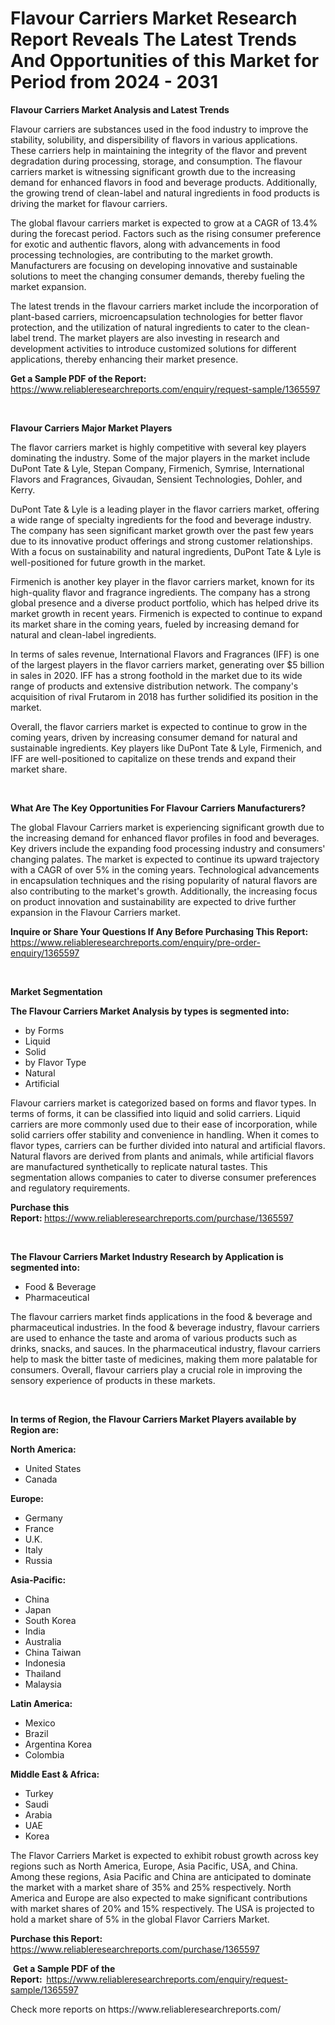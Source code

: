 <p><h1>Flavour Carriers Market Research Report Reveals The Latest Trends And Opportunities of this Market for Period from 2024 - 2031</h1></p><p><strong>Flavour Carriers Market Analysis and Latest Trends</strong></p>
<p><p>Flavour carriers are substances used in the food industry to improve the stability, solubility, and dispersibility of flavors in various applications. These carriers help in maintaining the integrity of the flavor and prevent degradation during processing, storage, and consumption. The flavour carriers market is witnessing significant growth due to the increasing demand for enhanced flavors in food and beverage products. Additionally, the growing trend of clean-label and natural ingredients in food products is driving the market for flavour carriers.</p><p>The global flavour carriers market is expected to grow at a CAGR of 13.4% during the forecast period. Factors such as the rising consumer preference for exotic and authentic flavors, along with advancements in food processing technologies, are contributing to the market growth. Manufacturers are focusing on developing innovative and sustainable solutions to meet the changing consumer demands, thereby fueling the market expansion.</p><p>The latest trends in the flavour carriers market include the incorporation of plant-based carriers, microencapsulation technologies for better flavor protection, and the utilization of natural ingredients to cater to the clean-label trend. The market players are also investing in research and development activities to introduce customized solutions for different applications, thereby enhancing their market presence.</p></p>
<p><strong>Get a Sample PDF of the Report:&nbsp;</strong> <a href="https://www.reliableresearchreports.com/enquiry/request-sample/1365597">https://www.reliableresearchreports.com/enquiry/request-sample/1365597</a></p>
<p>&nbsp;</p>
<p><strong>Flavour Carriers Major Market Players</strong></p>
<p><p>The flavor carriers market is highly competitive with several key players dominating the industry. Some of the major players in the market include DuPont Tate & Lyle, Stepan Company, Firmenich, Symrise, International Flavors and Fragrances, Givaudan, Sensient Technologies, Dohler, and Kerry.</p><p>DuPont Tate & Lyle is a leading player in the flavor carriers market, offering a wide range of specialty ingredients for the food and beverage industry. The company has seen significant market growth over the past few years due to its innovative product offerings and strong customer relationships. With a focus on sustainability and natural ingredients, DuPont Tate & Lyle is well-positioned for future growth in the market.</p><p>Firmenich is another key player in the flavor carriers market, known for its high-quality flavor and fragrance ingredients. The company has a strong global presence and a diverse product portfolio, which has helped drive its market growth in recent years. Firmenich is expected to continue to expand its market share in the coming years, fueled by increasing demand for natural and clean-label ingredients.</p><p>In terms of sales revenue, International Flavors and Fragrances (IFF) is one of the largest players in the flavor carriers market, generating over $5 billion in sales in 2020. IFF has a strong foothold in the market due to its wide range of products and extensive distribution network. The company's acquisition of rival Frutarom in 2018 has further solidified its position in the market.</p><p>Overall, the flavor carriers market is expected to continue to grow in the coming years, driven by increasing consumer demand for natural and sustainable ingredients. Key players like DuPont Tate & Lyle, Firmenich, and IFF are well-positioned to capitalize on these trends and expand their market share.</p></p>
<p>&nbsp;</p>
<p><strong>What Are The Key Opportunities For Flavour Carriers Manufacturers?</strong></p>
<p><p>The global Flavour Carriers market is experiencing significant growth due to the increasing demand for enhanced flavor profiles in food and beverages. Key drivers include the expanding food processing industry and consumers' changing palates. The market is expected to continue its upward trajectory with a CAGR of over 5% in the coming years. Technological advancements in encapsulation techniques and the rising popularity of natural flavors are also contributing to the market's growth. Additionally, the increasing focus on product innovation and sustainability are expected to drive further expansion in the Flavour Carriers market.</p></p>
<p><strong>Inquire or Share Your Questions If Any Before Purchasing This Report:</strong> <a href="https://www.reliableresearchreports.com/enquiry/pre-order-enquiry/1365597">https://www.reliableresearchreports.com/enquiry/pre-order-enquiry/1365597</a></p>
<p>&nbsp;</p>
<p><strong>Market Segmentation</strong></p>
<p><strong>The Flavour Carriers Market Analysis by types is segmented into:</strong></p>
<p><ul><li>by Forms</li><li>Liquid</li><li>Solid</li><li>by Flavor Type</li><li>Natural</li><li>Artificial</li></ul></p>
<p><p>Flavour carriers market is categorized based on forms and flavor types. In terms of forms, it can be classified into liquid and solid carriers. Liquid carriers are more commonly used due to their ease of incorporation, while solid carriers offer stability and convenience in handling. When it comes to flavor types, carriers can be further divided into natural and artificial flavors. Natural flavors are derived from plants and animals, while artificial flavors are manufactured synthetically to replicate natural tastes. This segmentation allows companies to cater to diverse consumer preferences and regulatory requirements.</p></p>
<p><strong>Purchase this Report:&nbsp;</strong><a href="https://www.reliableresearchreports.com/purchase/1365597">https://www.reliableresearchreports.com/purchase/1365597</a></p>
<p>&nbsp;</p>
<p><strong>The Flavour Carriers Market Industry Research by Application is segmented into:</strong></p>
<p><ul><li>Food & Beverage</li><li>Pharmaceutical</li></ul></p>
<p><p>The flavour carriers market finds applications in the food & beverage and pharmaceutical industries. In the food & beverage industry, flavour carriers are used to enhance the taste and aroma of various products such as drinks, snacks, and sauces. In the pharmaceutical industry, flavour carriers help to mask the bitter taste of medicines, making them more palatable for consumers. Overall, flavour carriers play a crucial role in improving the sensory experience of products in these markets.</p></p>
<p>&nbsp;</p>
<p><strong>In terms of Region, the Flavour Carriers Market Players available by Region are:</strong></p>
<p>
    <p> <strong> North America: </strong>
        <ul>
            <li>United States</li>
            <li>Canada</li>
        </ul>
        </p> 
    <p> <strong> Europe: </strong>
        <ul>
            <li>Germany</li>
            <li>France</li>
            <li>U.K.</li>
            <li>Italy</li>
            <li>Russia</li>
        </ul>
        </p> 
    <p> <strong> Asia-Pacific: </strong>
        <ul>
            <li>China</li>
            <li>Japan</li>
            <li>South Korea</li>
            <li>India</li>
            <li>Australia</li>
            <li>China Taiwan</li>
            <li>Indonesia</li>
            <li>Thailand</li>
            <li>Malaysia</li>
        </ul>
        </p> 
    <p> <strong> Latin America: </strong>
        <ul>
            <li>Mexico</li>
            <li>Brazil</li>
            <li>Argentina Korea</li>
            <li>Colombia</li>
        </ul>
        </p> 
    <p> <strong> Middle East & Africa: </strong>
        <ul>
            <li>Turkey</li>
            <li>Saudi</li>
            <li>Arabia</li>
            <li>UAE</li>
            <li>Korea</li>
        </ul>
    </p>
    </p>
<p><p>The Flavor Carriers Market is expected to exhibit robust growth across key regions such as North America, Europe, Asia Pacific, USA, and China. Among these regions, Asia Pacific and China are anticipated to dominate the market with a market share of 35% and 25% respectively. North America and Europe are also expected to make significant contributions with market shares of 20% and 15% respectively. The USA is projected to hold a market share of 5% in the global Flavor Carriers Market.</p></p>
<p><strong>Purchase this Report: </strong><a href="https://www.reliableresearchreports.com/purchase/1365597">https://www.reliableresearchreports.com/purchase/1365597</a></p>
<p>&nbsp;<strong>Get a Sample PDF of the Report:&nbsp;&nbsp;</strong><a href="https://www.reliableresearchreports.com/enquiry/request-sample/1365597">https://www.reliableresearchreports.com/enquiry/request-sample/1365597</a></p>
<p><strong></strong></p>
<p>Check more reports on https://www.reliableresearchreports.com/</p>